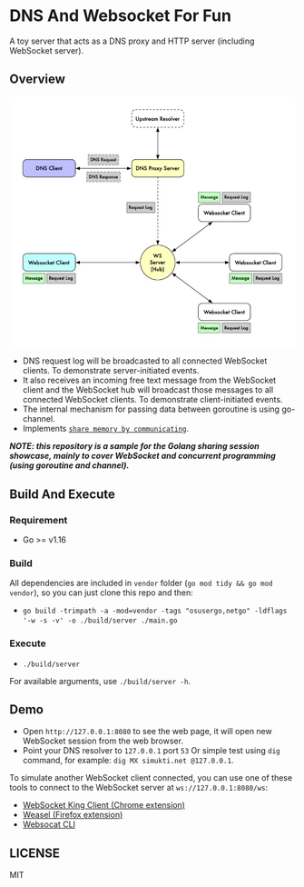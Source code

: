 # DNS And Websocket For Fun

A toy server that acts as a DNS proxy and HTTP server (including WebSocket server).

## Overview

<p align="center">
  <img src="./dnsws.jpg" alt="DNS And Websocket For Fun">
</p>

- DNS request log will be broadcasted to all connected WebSocket clients. To demonstrate server-initiated events.
- It also receives an incoming free text message from the WebSocket client and the WebSocket hub will broadcast those
  messages to all connected WebSocket clients. To demonstrate client-initiated events.
- The internal mechanism for passing data between goroutine is using go-channel. 
- Implements [`share memory by communicating`](http://go-proverbs.github.io/).

**_NOTE: this repository is a sample for the Golang sharing session showcase, mainly to cover WebSocket and concurrent
programming (using goroutine and channel)._**

## Build And Execute

### Requirement

- Go >= v1.16

### Build

All dependencies are included in `vendor` folder (`go mod tidy && go mod vendor`), so you can just clone this repo and
then:

- `go build -trimpath -a -mod=vendor -tags "osusergo,netgo" -ldflags '-w -s -v' -o ./build/server ./main.go`

### Execute

- `./build/server`

For available arguments, use `./build/server -h`.

## Demo

- Open `http://127.0.0.1:8080` to see the web page, it will open new WebSocket session from the web browser.
- Point your DNS resolver to `127.0.0.1` port `53` Or simple test using `dig` command, for example: `dig MX simukti.net @127.0.0.1`.

To simulate another WebSocket client connected, you can use one of these tools to connect to the WebSocket server at `ws://127.0.0.1:8080/ws`:

- [WebSocket King Client (Chrome extension)](https://chrome.google.com/webstore/detail/websocket-king-client/cbcbkhdmedgianpaifchdaddpnmgnknn?hl=en)
- [Weasel (Firefox extension)](https://addons.mozilla.org/en-US/firefox/addon/websocket-weasel/)
- [Websocat CLI](https://github.com/vi/websocat)

## LICENSE

MIT